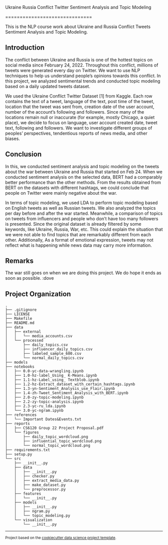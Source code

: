 Ukraine Russia Conflict Twitter Sentiment Analysis and Topic Modeling

==============================

This is the NLP course work about Ukraine and Russia Conflict Tweets Sentiment Analysis and Topic Modeling. 
## Introduction
The conflict between Ukraine and Russia is one of the hottest topics on social media since February 24, 2022. Throughout this conflict, millions of tweets were generated every day on Twitter. We want to use NLP techniques to help us understand people’s opinions towards this conflict. In this project, we analyzed sentimental trends and conducted topic modeling based on a daily updated tweets dataset. 

We used the Ukraine Conflict Twitter Dataset [1] from Kaggle. Each row contains the text of a tweet, language of the text, post time of the tweet, location that the tweet was sent from, creation date of the user account, number of the account’s following and followers. Since many of the locations remain null or inaccurate (for example, mostly Chicago, a quiet place), we decide to focus on language, user account created date, tweet text, following and followers. We want to investigate different groups of peoples’ perspectives, tendentious reports of news media, and other biases.
## Conclusion
In this, we conducted sentiment analysis and topic modeling on the tweets about the war between Ukraine and Russia that started on Feb 24. When we conducted sentiment analysis on the selected data, BERT had a comparably better performance than the other methods. From the results obtained from BERT on the datasets with different hashtags, we could conclude that people on Twitter were mainly negative about the war. 

In terms of topic modeling, we used LDA to perform topic modeling based on English tweets as well as Russian tweets. We also analyzed the topics per day before and after the war started. Meanwhile, a comparison of topics on tweets from influencers and people who don’t have too many followers is presented. Since the original dataset is already filtered by some keywords, like Ukraine, Russia, War, etc. This could explain the situation that we were not able to find topics that are remarkably different from each other. Additionally, As a format of emotional expression, tweets may not reflect what is happening while news data may carry more information. 

## Remarks
The war still goes on when we are doing this project. We do hope it ends as soon as possible. :dove

Project Organization
------------
```
.
├── .gitignore
├── LICENSE
├── Makefile
├── README.md
├── data
│   ├── external
│   │   └── media_accounts.csv
│   └── processed
│       ├── daily_topics.csv
│       ├── influencer_daily_topics.csv
│       ├── labeled_sample_600.csv
│       └── normal_daily_topics.csv
├── models
├── notebooks
│   ├── 0.0-yc-data-wrangling.ipynb
│   ├── 1.0-hz-label_Using_ K-Means.ipynb
│   ├── 1.1-hz-Label_using_ Textblob.ipynb
│   ├── 1.2-hz-Extract_dataset_with_certain_hashtags.ipynb
│   ├── 1.3-yn-Sentiment_Analysis_use_Flair.ipynb
│   ├── 1.4-zh-Tweet_Sentiment_Analysis_with_BERT.ipynb
│   ├── 2.0-zy-topic-modeling.ipynb
│   ├── 2.2-zy-topic-analysis.ipynb
│   ├── 2.3-yc-ru_lda.ipynb
│   └── 3.0-yc-ngram.ipynb
├── references
│   └── Important Dates&Events.txt
├── reports
│   ├── CS6120 Group 22 Project Proposal.pdf
│   └── figures
│       ├── daily_topic_wordcloud.png
│       ├── influential_topic_wordcloud.png
│       └── normal_topic_wordcloud.png
├── requirements.txt
├── setup.py
└── src
    ├── __init__.py
    ├── data
    │   ├── __init__.py
    │   ├── checker.py
    │   ├── extract_media_data.py
    │   ├── make_dataset.py
    │   └── preprocessor.py
    ├── features
    │   └── __init__.py
    ├── models
    │   ├── __init__.py
    │   ├── ngram.py
    │   └── topic_modeling.py
    └── visualization
        └── __init__.py
```
--------

<p><small>Project based on the <a target="_blank" href="https://drivendata.github.io/cookiecutter-data-science/">cookiecutter data science project template</a>.</small></p>
